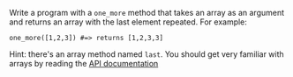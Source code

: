 Write a program with a `one_more` method that takes an array as an argument and returns an array with the last element repeated. For example:

```
one_more([1,2,3]) #=> returns [1,2,3,3]
```

Hint: there's an array method named `last`. You should get very familiar with arrays by reading the [API documentation](http://www.ruby-doc.org/core-1.9.3/Array.html)
